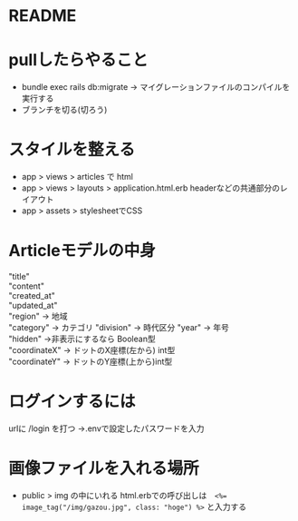 # README

# pullしたらやること
- bundle exec rails db:migrate → マイグレーションファイルのコンパイルを実行する
- ブランチを切る(切ろう)

# スタイルを整える
- app > views > articles で html
- app > views > layouts > application.html.erb headerなどの共通部分のレイアウト
- app > assets > stylesheetでCSS

# Articleモデルの中身
"title"  
"content"  
"created_at"  
"updated_at"  
"region" → 地域  
"category" → カテゴリ
"division" → 時代区分
"year" → 年号  
"hidden" →非表示にするなら Boolean型  
"coordinateX" → ドットのX座標(左から) int型  
"coordinateY" → ドットのY座標(上から)int型  


# ログインするには
urlに /login を打つ
→.envで設定したパスワードを入力

# 画像ファイルを入れる場所
- public > img の中にいれる
html.erbでの呼び出しは　``` <%= image_tag("/img/gazou.jpg", class: "hoge") %> ``` と入力する
